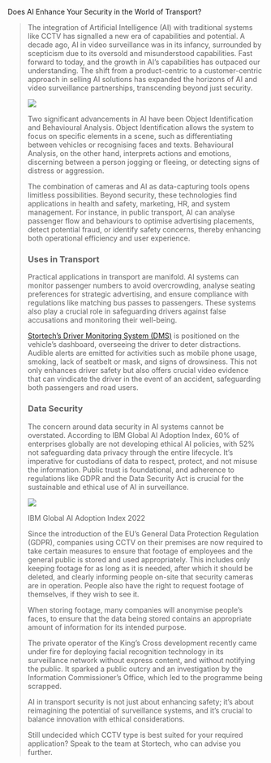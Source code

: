 Does AI Enhance Your Security in the World of Transport?



> The integration of Artificial Intelligence (AI) with traditional systems like CCTV has signalled a new era of capabilities and potential. A decade ago, AI in video surveillance was in its infancy, surrounded by scepticism due to its oversold and misunderstood capabilities. Fast forward to today, and the growth in AI’s capabilities has outpaced our understanding. The shift from a product-centric to a customer-centric approach in selling AI solutions has expanded the horizons of AI and video surveillance partnerships, transcending beyond just security.
>
> ![][img1]
>
> Two significant advancements in AI have been Object Identification and Behavioural Analysis. Object Identification allows the system to focus on specific elements in a scene, such as differentiating between vehicles or recognising faces and texts. Behavioural Analysis, on the other hand, interprets actions and emotions, discerning between a person jogging or fleeing, or detecting signs of distress or aggression.
>
> The combination of cameras and AI as data-capturing tools opens limitless possibilities. Beyond security, these technologies find applications in health and safety, marketing, HR, and system management. For instance, in public transport, AI can analyse passenger flow and behaviours to optimise advertising placements, detect potential fraud, or identify safety concerns, thereby enhancing both operational efficiency and user experience.
>
> ### Uses in Transport
>
> Practical applications in transport are manifold. AI systems can monitor passenger numbers to avoid overcrowding, analyse seating preferences for strategic advertising, and ensure compliance with regulations like matching bus passes to passengers. These systems also play a crucial role in safeguarding drivers against false accusations and monitoring their well-being.
>
> [Stortech’s Driver Monitoring System (DMS)](https://www.stortech.co.uk/cctv-products/systems/?trk=article-ssr-frontend-pulse_little-text-block) is positioned on the vehicle’s dashboard, overseeing the driver to deter distractions. Audible alerts are emitted for activities such as mobile phone usage, smoking, lack of seatbelt or mask, and signs of drowsiness. This not only enhances driver safety but also offers crucial video evidence that can vindicate the driver in the event of an accident, safeguarding both passengers and road users.
>
> ### Data Security
>
> The concern around data security in AI systems cannot be overstated. According to IBM Global AI Adoption Index, 60% of enterprises globally are not developing ethical AI policies, with 52% not safeguarding data privacy through the entire lifecycle. It’s imperative for custodians of data to respect, protect, and not misuse the information. Public trust is foundational, and adherence to regulations like GDPR and the Data Security Act is crucial for the sustainable and ethical use of AI in surveillance.
>
> ![][img2]
>
> IBM Global AI Adoption Index 2022
>
> Since the introduction of the EU’s General Data Protection Regulation (GDPR), companies using CCTV on their premises are now required to take certain measures to ensure that footage of employees and the general public is stored and used appropriately. This includes only keeping footage for as long as it is needed, after which it should be deleted, and clearly informing people on-site that security cameras are in operation. People also have the right to request footage of themselves, if they wish to see it.
>
> When storing footage, many companies will anonymise people’s faces, to ensure that the data being stored contains an appropriate amount of information for its intended purpose.
>
> The private operator of the King’s Cross development recently came under fire for deploying facial recognition technology in its surveillance network without express content, and without notifying the public. It sparked a public outcry and an investigation by the Information Commissioner’s Office, which led to the programme being scrapped.
>
> AI in transport security is not just about enhancing safety; it’s about reimagining the potential of surveillance systems, and it’s crucial to balance innovation with ethical considerations.
>
> Still undecided which CCTV type is best suited for your required application? Speak to the team at Stortech, who can advise you further.
>
> [img1]: https://media.licdn.com/dms/image/D4E12AQFmWOxe1Me6EQ/article-inline_image-shrink_400_744/0/1705392428056?e=2147483647&v=beta&t=FrpQ41sAspOvp-U3B5d-inLYG4ch1aCUDnzs-mmtsus
> [img2]: https://media.licdn.com/dms/image/D4E12AQHKpUbOk1FI7w/article-inline_image-shrink_400_744/0/1705392376205?e=2147483647&v=beta&t=xt3ddW16EbneV5yIN9jQ7etUR9YzKfbpc24C2xp3ayM
> 
> 